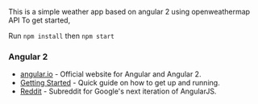 

This is a simple weather app based on angular 2 using openweathermap API
To get started,


Run `npm install` then `npm start`    




### Angular 2

- [angular.io](https://angular.io/) - Official website for Angular and Angular 2.
- [Getting Started](https://angular.io/docs/ts/latest/quickstart.html) - Quick guide on how to get up and running.
- [Reddit](https://www.reddit.com/r/Angular2/) - Subreddit for Google's next iteration of AngularJS.
